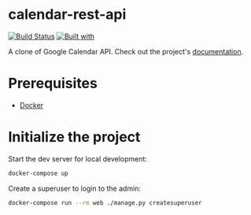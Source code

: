 # calendar-rest-api

[![Build Status](https://travis-ci.org/jsgilberto/calendar-rest-api.svg?branch=master)](https://travis-ci.org/jsgilberto/calendar-rest-api)
[![Built with](https://img.shields.io/badge/Built_with-Cookiecutter_Django_Rest-F7B633.svg)](https://github.com/agconti/cookiecutter-django-rest)

A clone of Google Calendar API. Check out the project's [documentation](http://jsgilberto.github.io/calendar-rest-api/).

# Prerequisites

- [Docker](https://docs.docker.com/docker-for-mac/install/)

# Initialize the project

Start the dev server for local development:

```bash
docker-compose up
```

Create a superuser to login to the admin:

```bash
docker-compose run --rm web ./manage.py createsuperuser
```
